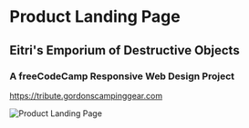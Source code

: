 # Product Landing Page

## Eitri's Emporium of Destructive Objects

### A freeCodeCamp Responsive Web Design Project

<https://tribute.gordonscampinggear.com>

![Product Landing Page](https://gordonscampinggear.com/img/tribute.png)
